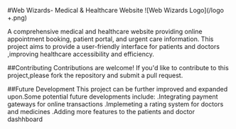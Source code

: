 #Web Wizards- Medical & Healthcare Website ![Web Wizards Logo](/logo +.png)

A comprehensive medical and healthcare website providing online appointment booking, patient portal, and urgent care information. This project aims to provide a user-friendly interface for patients and doctors ,improving healthcare accessibility and efficiency.

##Contributing Contributions are welcome! If you'd like to contribute to this project,please fork the repository and submit a pull request.

##Future Development This project can be further improved and expanded upon.Some potential future developments include: .Integrating payment gateways for online transactions .Implemeting a rating system for doctors and medicines .Adding more features to the patients and doctor dashhboard

